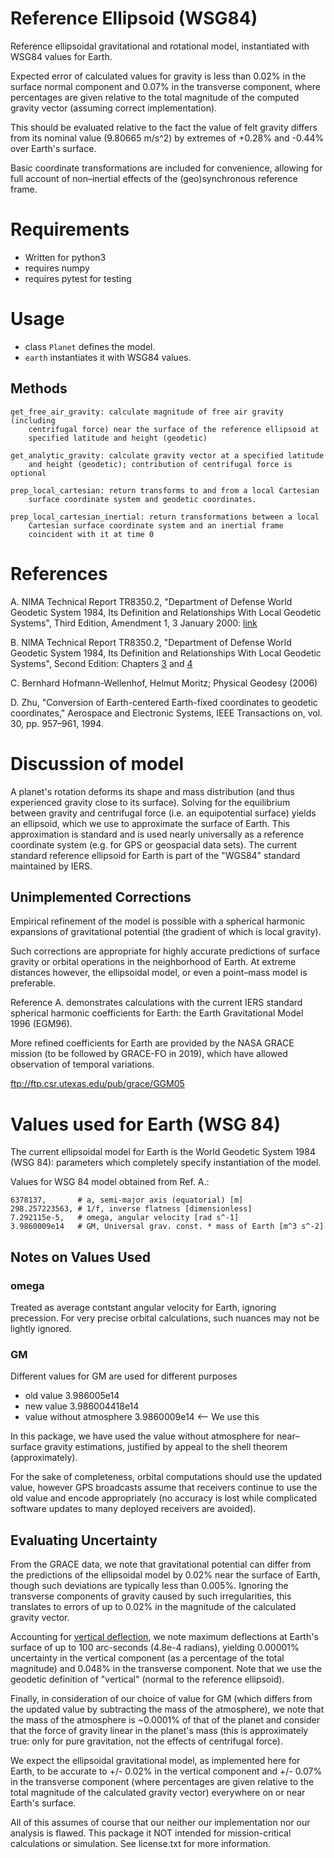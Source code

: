 # Reference Ellipsoid (WSG84)

Reference ellipsoidal gravitational and rotational model, instantiated with 
WSG84 values for Earth.

Expected error of calculated values for gravity is less than 0.02% in the
surface normal component and 0.07% in the transverse component, where
percentages are given relative to the total magnitude of the computed gravity
vector (assuming correct implementation).

This should be evaluated relative to the fact the value of felt gravity differs
from its nominal value (9.80665 m/s^2) by extremes of +0.28% and -0.44% over
Earth's surface.

Basic coordinate transformations are included for convenience, allowing for full
account of non–inertial effects of the (geo)synchronous reference frame.

# Requirements

* Written for python3
* requires numpy
* requires pytest for testing

# Usage

* class `Planet` defines the model.
* `earth` instantiates it with WSG84 values.

## Methods

    get_free_air_gravity: calculate magnitude of free air gravity (including
        centrifugal force) near the surface of the reference ellipsoid at
        specified latitude and height (geodetic)

    get_analytic_gravity: calculate gravity vector at a specified latitude
        and height (geodetic); contribution of centrifugal force is optional

    prep_local_cartesian: return transforms to and from a local Cartesian
        surface coordinate system and geodetic coordinates.

    prep_local_cartesian_inertial: return transformations between a local
        Cartesian surface coordinate system and an inertial frame
        coincident with it at time 0

# References

A. NIMA Technical Report TR8350.2, "Department of Defense World Geodetic System 
1984, Its Definition and Relationships With Local Geodetic Systems", Third 
Edition, Amendment 1, 3 January 2000: [link](http://earth-info.nga.mil/GandG/publications/tr8350.2/wgs84fin.pdf)

B. NIMA Technical Report TR8350.2, "Department of Defense World Geodetic System 
1984, Its Definition and Relationships With Local Geodetic Systems", Second
Edition: Chapters [3](http://earth-info.nga.mil/GandG/publications/tr8350.2/tr8350.2-a/Chapter%203.pdf) and
[4](http://earth-info.nga.mil/GandG/publications/tr8350.2/tr8350.2-a/Chapter%204.pdf)

C. Bernhard Hofmann-Wellenhof, Helmut Moritz; Physical Geodesy (2006)

D. Zhu, "Conversion of Earth-centered Earth-fixed coordinates to geodetic
   coordinates," Aerospace and Electronic Systems, IEEE Transactions on, vol. 30,
   pp. 957–961, 1994.

# Discussion of model

A planet's rotation deforms its shape and mass distribution (and thus 
experienced gravity close to its surface). Solving for the equilibrium between
gravity and centrifugal force (i.e. an equipotential surface) yields an
ellipsoid, which we use to approximate the surface of Earth. This approximation
is standard and is used nearly universally as a reference coordinate system 
(e.g. for GPS or geospacial data sets). The current standard reference ellipsoid
for Earth is part of the "WGS84" standard maintained by IERS.

## Unimplemented Corrections 

Empirical refinement of the model is possible with a spherical harmonic
expansions of gravitational potential (the gradient of which is local gravity). 

Such corrections are appropriate for highly accurate predictions of surface
gravity or orbital operations in the neighborhood of Earth. At extreme
distances however, the ellipsoidal model, or even a point–mass model is 
preferable.

Reference A. demonstrates calculations with the current IERS standard
spherical harmonic coefficients for Earth: the Earth Gravitational Model
1996 (EGM96).

More refined coefficients for Earth are provided by the NASA GRACE mission
(to be followed by GRACE-FO in 2019), which have allowed observation of temporal
variations.

ftp://ftp.csr.utexas.edu/pub/grace/GGM05

# Values used for Earth (WSG 84)

The current ellipsoidal model for Earth is the World Geodetic System 1984
(WSG 84): parameters which completely specify instantiation of the model.

Values for WSG 84 model obtained from Ref. A.:

```
6378137,       # a, semi-major axis (equatorial) [m]
298.257223563, # 1/f, inverse flatness [dimensionless]
7.292115e-5,   # omega, angular velocity [rad s^-1]
3.9860009e14   # GM, Universal grav. const. * mass of Earth [m^3 s^-2]
```

## Notes on Values Used

### omega

Treated as average contstant angular velocity for Earth, ignoring precession.
For very precise orbital calculations, such nuances may not be lightly ignored.

### GM

Different values for GM are used for different purposes

* old value 3.986005e14
* new value 3.986004418e14
* value without atmosphere 3.9860009e14  <-- We use this

In this package, we have used the value without atmosphere for near–surface
gravity estimations, justified by appeal to the shell theorem (approximately).

For the sake of completeness, orbital computations should use the updated
value, however GPS broadcasts assume that receivers continue to use the old
value and encode appropriately (no accuracy is lost while complicated
software updates to many deployed receivers are avoided).
 
## Evaluating Uncertainty

From the GRACE data, we note that gravitational potential can differ from
the predictions of the ellipsoidal model by 0.02% near the surface of
Earth, though such deviations are typically less than 0.005%. Ignoring the
transverse components of gravity caused by such irregularities, this
translates to errors of up to 0.02% in the magnitude of the calculated gravity
vector.

Accounting for 
[vertical deflection](https://en.wikipedia.org/wiki/Vertical_deflection), we 
note maximum deflections at Earth's surface of up to 100 arc-seconds (4.8e-4 
radians), yielding 0.00001% uncertainty in the vertical component (as a 
percentage of the total magnitude) and 0.048% in the transverse component. Note
that we use the geodetic definition of "vertical" (normal to the reference
ellipsoid).

Finally, in consideration of our choice of value for GM (which differs from the
updated value by subtracting the mass of the atmosphere), we note that the mass
of the atmosphere is ~0.0001% of that of the planet and consider that the force
of gravity linear in the planet's mass (this is approximately true: only for
pure gravitation, not the effects of centrifugal force).

We expect the ellipsoidal gravitational model, as implemented here for Earth,
to be accurate to +/- 0.02% in the vertical component and +/- 0.07% in the
transverse component (where percentages are given relative to the total
magnitude of the calculated gravity vector) everywhere on or near Earth's
surface.

All of this assumes of course that our neither our implementation nor our
analysis is flawed. This package it NOT intended for mission-critical
calculations or simulation. See license.txt for more information.
